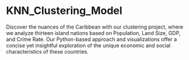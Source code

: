# KNN_Clustering_Model
Discover the nuances of the Caribbean with our clustering project, where we analyze thirteen island nations based on Population, Land Size, GDP, and Crime Rate. Our Python-based approach and visualizations offer a concise yet insightful exploration of the unique economic and social characteristics of these countries.
